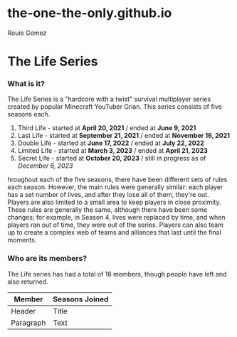 # the-one-the-only.github.io
Rouie Gomez

# The Life Series

### What is it? 
The Life Series is a "hardcore with a twist" survival multiplayer series created by popular Minecraft YouTuber Grian. This series consists of five seasons each.

1. Third Life - started at **April 20, 2021** / ended at **June 9, 2021**
2. Last Life - started at **September 21, 2021** / ended at **November 16, 2021**
3. Double Life - started at **June 17, 2022** / ended at **July 22, 2022**
4. Limited Life - started at **March 3, 2023** / ended at **April 21, 2023**
5. Secret Life - started at **October 20, 2023** / still in progress as of *December 6, 2023*

hroughout each of the five seasons, there have been different sets of rules each season. However, the main rules were generally similar: each player has a set number of lives, and after they lose all of them, they're out. Players are also limited to a small area to keep players in close proximity. These rules are generally the same, although there have been some changes; for example, in Season 4, lives were replaced by time, and when players ran out of time, they were out of the series. Players can also team up to create a complex web of teams and alliances that last until the final moments.

### Who are its members?

The Life series has had a total of 18 members, though people have left and also returned.

| Member | Seasons Joined |
| ----------- | ----------- |
| Header | Title |
| Paragraph | Text |
